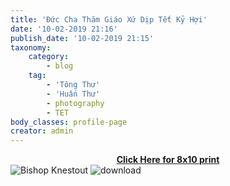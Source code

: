 ```yaml
---
title: 'Đức Cha Thăm Giáo Xứ Dịp Tết Kỷ Hợi'
date: '10-02-2019 21:16'
publish_date: '10-02-2019 21:15'
taxonomy:
    category:
        - blog
    tag:
        - 'Tông Thư'
        - 'Huấn Thư'
        - photography
        - TET
body_classes: profile-page
creator: admin
---
```


**<center><a href="/images/TET_Bishop_Knestout.jpg">Click Here for 8x10 print</a></center>**
![Bishop Knestout](/images/TET_Bishop_Knestout.jpg?classes=img-fluid&quality=50)
![download](/images/TET_Bishop_Knestout.jpg?link&display=text#center)